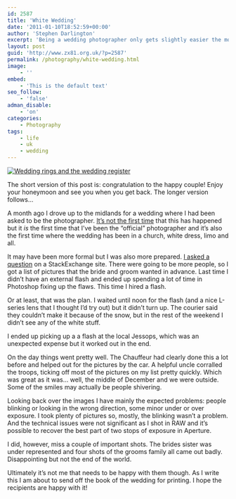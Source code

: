 ```yaml
---
id: 2587
title: 'White Wedding'
date: '2011-01-10T18:52:59+00:00'
author: 'Stephen Darlington'
excerpt: 'Being a wedding photographer only gets slightly easier the more you do it.'
layout: post
guid: 'http://www.zx81.org.uk/?p=2587'
permalink: /photography/white-wedding.html
image:
    - ''
embed:
    - 'This is the default text'
seo_follow:
    - 'false'
adman_disable:
    - 'on'
categories:
    - Photography
tags:
    - life
    - uk
    - wedding
---
```


[![Wedding rings and the wedding register](https://i0.wp.com/farm6.staticflickr.com/5003/5300682758_3ef77eb4df.jpg?resize=500%2C333)](http://www.flickr.com/photos/stephendarlington/5300682758/ "Wedding rings and the wedding register by stephendarlington, on Flickr")

The short version of this post is: congratulation to the happy couple! Enjoy your honeymoon and see you when you get back. The longer version follows…

A month ago I drove up to the midlands for a wedding where I had been asked to be the photographer. [It’s not the first time](http://www.zx81.org.uk/photography/my-life-as-a-wedding-photographer.html) that this has happened but it *is* the first time that I’ve been the “official” photographer and it’s also the first time where the wedding has been in a church, white dress, limo and all.

It may have been more formal but I was also more prepared. [I asked a question](http://photo.stackexchange.com/questions/4922/tips-for-photographing-a-wedding) on a StackExchange site. There were going to be more people, so I got a list of pictures that the bride and groom wanted in advance. Last time I didn’t have an external flash and ended up spending a lot of time in Photoshop fixing up the flaws. This time I hired a flash.

Or at least, that was the plan. I waited until noon for the flash (and a nice L-series lens that I thought I’d try out) but it didn’t turn up. The courier said they couldn’t make it because of the snow, but in the rest of the weekend I didn’t see any of the white stuff.

I ended up picking up a a flash at the local Jessops, which was an unexpected expense but it worked out in the end.

On the day things went pretty well. The Chauffeur had clearly done this a lot before and helped out for the pictures by the car. A helpful uncle corralled the troops, ticking off most of the pictures on my list pretty quickly. Which was great as it was… well, the middle of December and we were outside. Some of the smiles may actually be people shivering.

Looking back over the images I have mainly the expected problems: people blinking or looking in the wrong direction, some minor under or over exposure. I took plenty of pictures so, mostly, the blinking wasn’t a problem. And the technical issues were not significant as I shot in RAW and it’s possible to recover the best part of two stops of exposure in Aperture.

I did, however, miss a couple of important shots. The brides sister was under represented and four shots of the grooms family all came out badly. Disappointing but not the end of the world.

Ultimately it’s not me that needs to be happy with them though. As I write this I am about to send off the book of the wedding for printing. I hope the recipients are happy with it!